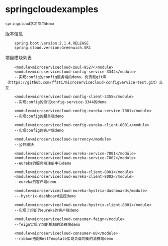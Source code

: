    
   # springcloudexamples
    springcloud学习项目demo

版本信息
```
    spring.boot.version:2.1.4.RELEASE
    spring.cloud.version:Greenwich.SR1
```
    
  项目模块列表
  

        <module>microservicecloud-zuul-9527</module>
        <module>microservicecloud-config-service-3344</module>
        --实现config的config服务端的demo，负责和git库（https://github.com/ffati/microservicecloud-configService-test.git）交互
        
        <module>microservicecloud-config-client-3355</module>
        --实现config的测试config-service-3344的demo
        
        <module>microservicecloud-config-eureka-service-7001</module>
        --实现config的服务端demo
        
        <module>microservicecloud-config-eureka-client-8001</module>
        --实现config的客户端demo
        
        <module>microservicecloud-currency</module>
        --公共模块
        
        <module>microservicecloud-eureka-service-7001</module>
        <module>microservicecloud-eureka-service-7002</module>
        --eureka的服务端注册中心demo
        
        <module>microservicecloud-eureka-client-8001</module>
        <module>microservicecloud-eureka-client-8002</module>
        --eureka的客户端demo
        
        <module>microservicecloud-eureka-hystrix-dashboard</module>
        ---hystrix-dashboard监控demo
        
        <module>microservicecloud-eureka-hystrix-client-8001</module>
        --实现了熔断的eureka的客户端demo
        
        <module>microservicecloud-consumer-feign</module>
        --feign实现了熔断机制的消费端demo
        
        <module>microservicecloud-consumer-80</module>
        --ribbon搭配RestTemplate实现负载均衡的消费端demo

